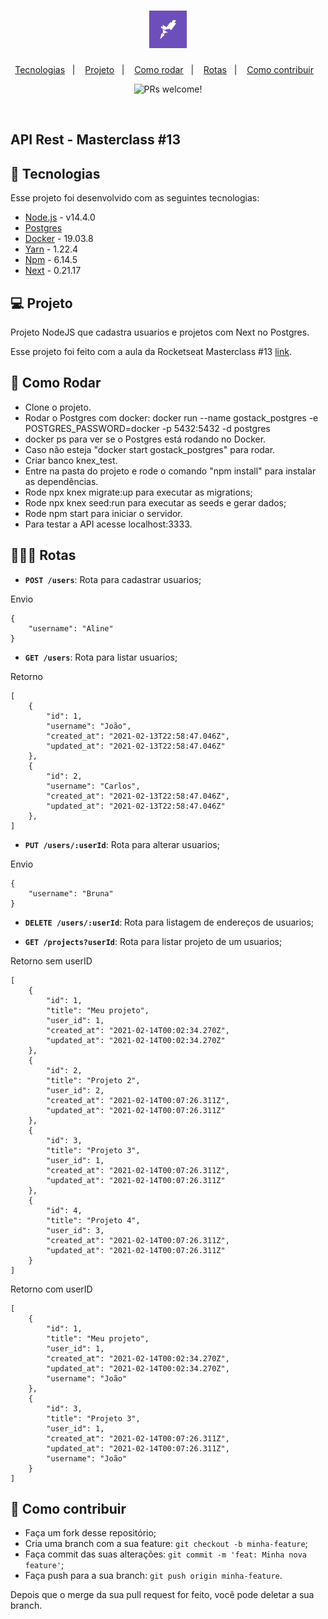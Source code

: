 <h1 align="center">
    <img alt="Rocketseat" title="Rocketseat" src=".github/rocketseat.png" width="60px" />
</h1>

<p align="center">
  <a href="#rocket-tecnologias">Tecnologias</a>&nbsp;&nbsp;&nbsp;|&nbsp;&nbsp;&nbsp;
  <a href="#-projeto">Projeto</a>&nbsp;&nbsp;&nbsp;|&nbsp;&nbsp;&nbsp;
  <a href="#-como-rodar">Como rodar</a>&nbsp;&nbsp;&nbsp;|&nbsp;&nbsp;&nbsp;
  <a href="#-rotas">Rotas</a>&nbsp;&nbsp;&nbsp;|&nbsp;&nbsp;&nbsp;
  <a href="#-como-contribuir">Como contribuir</a>&nbsp;&nbsp;&nbsp;
</p>

<p align="center">
 <img src="https://img.shields.io/static/v1?label=PRs&message=welcome&color=7159c1&labelColor=000000" alt="PRs welcome!" />

</p>

<br>

## API Rest - Masterclass #13

## 🚀 Tecnologias

Esse projeto foi desenvolvido com as seguintes tecnologias:

- [Node.js](https://nodejs.org/en/) - v14.4.0
- [Postgres](https://www.postgresql.org/)
- [Docker](https://www.docker.com/) - 19.03.8
- [Yarn](https://yarnpkg.com/) - 1.22.4
- [Npm](https://www.npmjs.com/) - 6.14.5
- [Next](https://nextjs.org/docs) - 0.21.17


## 💻 Projeto

Projeto NodeJS que cadastra usuarios e projetos com Next no Postgres.

Esse projeto foi feito com a aula da Rocketseat Masterclass #13 [link](https://www.youtube.com/watch?v=U7GjS3FuSkA).

## 🚀 Como Rodar

- Clone o projeto.
- Rodar o Postgres com docker: docker run --name gostack_postgres -e POSTGRES_PASSWORD=docker -p 5432:5432 -d postgres
- docker ps para ver se o Postgres está rodando no Docker.
- Caso não esteja "docker start gostack_postgres" para rodar.
- Criar banco knex_test.
- Entre na pasta do projeto e rode o comando "npm install" para instalar as dependências.
- Rode npx knex migrate:up para executar as migrations;
- Rode npx knex seed:run para executar as seeds e gerar dados;
- Rode npm start para iniciar o servidor.
- Para testar a API acesse localhost:3333.

## 👩🏿‍💻 Rotas

- **`POST /users`**: Rota para cadastrar usuarios;

Envio
```
{
    "username": "Aline"
}
```

- **`GET /users`**: Rota para listar usuarios;

Retorno
```
[
    {
        "id": 1,
        "username": "João",
        "created_at": "2021-02-13T22:58:47.046Z",
        "updated_at": "2021-02-13T22:58:47.046Z"
    },
    {
        "id": 2,
        "username": "Carlos",
        "created_at": "2021-02-13T22:58:47.046Z",
        "updated_at": "2021-02-13T22:58:47.046Z"
    },
]
```

- **`PUT /users/:userId`**: Rota para alterar usuarios;

Envio
```
{
    "username": "Bruna"
}
```

- **`DELETE /users/:userId`**: Rota para listagem de endereços de usuarios;

- **`GET /projects?userId`**: Rota para listar projeto de um usuarios;

Retorno sem userID
```
[
    {
        "id": 1,
        "title": "Meu projeto",
        "user_id": 1,
        "created_at": "2021-02-14T00:02:34.270Z",
        "updated_at": "2021-02-14T00:02:34.270Z"
    },
    {
        "id": 2,
        "title": "Projeto 2",
        "user_id": 2,
        "created_at": "2021-02-14T00:07:26.311Z",
        "updated_at": "2021-02-14T00:07:26.311Z"
    },
    {
        "id": 3,
        "title": "Projeto 3",
        "user_id": 1,
        "created_at": "2021-02-14T00:07:26.311Z",
        "updated_at": "2021-02-14T00:07:26.311Z"
    },
    {
        "id": 4,
        "title": "Projeto 4",
        "user_id": 3,
        "created_at": "2021-02-14T00:07:26.311Z",
        "updated_at": "2021-02-14T00:07:26.311Z"
    }
]
```

Retorno com userID
```
[
    {
        "id": 1,
        "title": "Meu projeto",
        "user_id": 1,
        "created_at": "2021-02-14T00:02:34.270Z",
        "updated_at": "2021-02-14T00:02:34.270Z",
        "username": "João"
    },
    {
        "id": 3,
        "title": "Projeto 3",
        "user_id": 1,
        "created_at": "2021-02-14T00:07:26.311Z",
        "updated_at": "2021-02-14T00:07:26.311Z",
        "username": "João"
    }
]
```

## 🤔 Como contribuir

- Faça um fork desse repositório;
- Cria uma branch com a sua feature: `git checkout -b minha-feature`;
- Faça commit das suas alterações: `git commit -m 'feat: Minha nova feature'`;
- Faça push para a sua branch: `git push origin minha-feature`.

Depois que o merge da sua pull request for feito, você pode deletar a sua branch.

